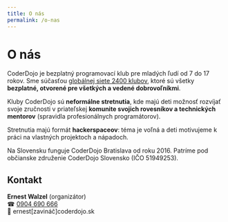 ```yaml
---
title: O nás
permalink: /o-nas
---
```


# O nás

CoderDojo je bezplatný programovací klub pre mladých ľudí od 7 do 17 rokov. Sme súčasťou [globálnej siete 2400 klubov](https://coderdojo.com/), ktoré sú všetky **bezplatné, otvorené pre všetkých a vedené dobrovoľníkmi**.

Kluby CoderDojo sú **neformálne stretnutia**, kde majú deti možnosť rozvíjať svoje zručnosti v priateľskej **komunite svojich rovesníkov a technických mentorov** (spravidla profesionálnych programátorov).

Stretnutia majú formát **hackerspaceov**: téma je voľná a deti motivujeme k práci na vlastných projektoch a nápadoch.

Na Slovensku funguje CoderDojo Bratislava od roku 2016. Patríme pod občianske združenie CoderDojo Slovensko (IČO 51949253).

## Kontakt

**Ernest Walzel** (organizátor)<br>
☎ [0904 690 666](tel:+421904690666)<br>
📧 ernest[zavináč]coderdojo.sk
